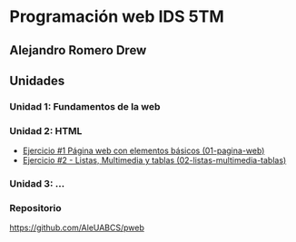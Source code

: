 # Programación web IDS 5TM
## Alejandro Romero Drew

## Unidades

### Unidad 1: Fundamentos de la web

### Unidad 2: HTML
* [Ejercicio #1 Página web con elementos básicos (01-pagina-web)](https://github.com/AleUABCS/pweb/tree/main/01-pagina-web)
* [Ejercicio #2 - Listas, Multimedia y tablas (02-listas-multimedia-tablas)](https://github.com/AleUABCS/pweb/tree/main/02-listas-multimedia-tablas)

### Unidad 3: ...

### Repositorio 
https://github.com/AleUABCS/pweb

